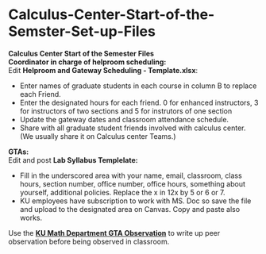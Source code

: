 # Calculus-Center-Start-of-the-Semster-Set-up-Files
<strong>Calculus Center Start of the Semester Files</strong><br>
<strong>Coordinator in charge of helproom scheduling:</strong><br>
Edit <strong> Helproom and Gateway Scheduling - Template.xlsx</strong>:<br>
<ul><li>Enter names of graduate students in each course in column B to replace each Friend.</li>
<li>Enter the designated hours for each friend. 0 for enhanced instructors, 3 for instructors of two sections and 5 for instrutors of one section</li>
<li>Update the gateway dates and classroom attendance schedule.</li>
<li>Share with all graduate student friends involved with calculus center. (We usually share it on Calculus center Teams.)</li></ul>
<strong>GTAs:</strong><br> 
Edit and post <strong>Lab Syllabus Templelate:</strong><br>
<ul><li>Fill in the underscored area with your name, email, classroom, class hours, section number, office number, office hours, something about yourself, additional policies. Replace the x in 12x by 5 or 6 or 7. </li>
<li>KU employees have subscription to work with MS. Doc so save the file and upload to the designated area on Canvas. Copy and paste also works.</li></ul>
Use the <strong><a href="https://kusurvey.ca1.qualtrics.com/jfe/form/SV_5pyNtk6B4bfGqIB">KU Math Department GTA Observation</a></strong> to write up peer observation before being observed in classroom.
